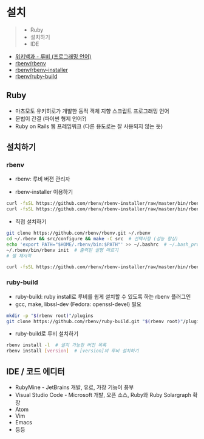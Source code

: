 # 설치

> - Ruby
> - 설치하기
> - IDE

- [위키백과 - 루비 (프로그래밍 언어)](https://ko.wikipedia.org/wiki/%EB%A3%A8%EB%B9%84_(%ED%94%84%EB%A1%9C%EA%B7%B8%EB%9E%98%EB%B0%8D_%EC%96%B8%EC%96%B4))
- [rbenv/rbenv](https://github.com/rbenv/rbenv)
- [rbenv/rbenv-installer](https://github.com/rbenv/rbenv-installer)
- [rbenv/ruby-build](https://github.com/rbenv/ruby-build)

## Ruby

- 마츠모토 유키히로가 개발한 동적 객체 지향 스크립트 프로그래밍 언어
- 문법이 간결 (파이썬 형제 언어?)
- Ruby on Rails 웹 프레임워크 (다른 용도로는 잘 사용되지 않는 듯)

## 설치하기

### rbenv
- rbenv: 루비 버젼 관리자

- rbenv-installer 이용하기
~~~Bash
curl -fsSL https://github.com/rbenv/rbenv-installer/raw/master/bin/rbenv-installer | bash  # 안 써봐서 bash를 다른 셸로 바꿔도 되는지는 모르겠습니다
curl -fsSL https://github.com/rbenv/rbenv-installer/raw/master/bin/rbenv-doctor | bash
~~~

- 직접 설치하기
~~~Bash
git clone https://github.com/rbenv/rbenv.git ~/.rbenv
cd ~/.rbenv && src/configure && make -C src  # 선택사항 (성능 향상)
echo 'export PATH="$HOME/.rbenv/bin:$PATH"' >> ~/.bashrc  # ~/.bash_profile, ~/.zshrc 등으로 바꾸기
~/.rbenv/bin/rbenv init  # 출력된 설명 따르기
# 셸 재시작
~~~

~~~Bash
curl -fsSL https://github.com/rbenv/rbenv-installer/raw/master/bin/rbenv-doctor | bash  # zsh를 써도 bash로 실행하기
~~~

### ruby-build
- ruby-build: ruby install로 루비를 쉽게 설치할 수 있도록 하는 rbenv 플러그인
- gcc, make, libssl-dev (Fedora: openssl-devel) 필요

~~~Bash
mkdir -p "$(rbenv root)"/plugins
git clone https://github.com/rbenv/ruby-build.git "$(rbenv root)"/plugins/ruby-build
~~~

- ruby-build로 루비 설치하기

~~~Bash
rbenv install -l  # 설치 가능한 버전 목록
rbenv install [version]  # [version]의 루비 설치하기
~~~

## IDE / 코드 에디터

- RubyMine - JetBrains 개발, 유료, 가장 기능이 풍부
- Visual Studio Code - Microsoft 개발, 오픈 소스, Ruby와 Ruby Solargraph 확장
- Atom
- Vim
- Emacs
- 등등
